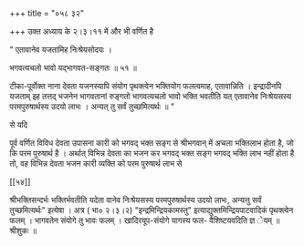 +++
title = "०५८ ३२"

+++
उक्त अध्याय के २।३।११ में और भी वर्णित है 

" एतावानेव यजतामिह निःश्रेयसोदयः । 

भगवत्यचलो भावो यद्भागवत-सङ्गतः ॥ ५१ ॥ 

टीका-पूर्वोक्त नाना देवता यजनस्यापि संयोग पृथक्त्वेन भक्तियोग फलत्वमाह, एतावान्निति । इन्द्रादीनपि यजताम् इह तत्तद् भजनेन भागवतानां रुङ्गतो भागवत्यचलो भावो भक्ति भवतीति यत् एतावानेव निःश्रेयसस्य परमपुरुषार्थस्य उदयो लाभः । अन्यत् तु सर्वं तुच्छमित्यर्थः ॥ " 

से यदि 

पूर्व वर्णित विविध देवता उपासना कारी को भगवद् भक्त सङ्ग से श्रीभगवान् में अचला भक्तिलाभ होता है, जो कि परम पुरुषार्थ है । अर्थात् विभिन्न देवता का भजन कर भगवद् भक्त सङ्ग भगवद् भक्ति लाभ नहीं होता है तो, वह विभिन्न देवता भजन कारी व्यक्ति को परम पुरुषार्थ लाभ से 

[[५४]] 

श्रीभक्तिसन्दर्भः भक्तिर्भवतीति यदेता वानेव निःश्रेयसस्य परमपुरुषार्थस्य उदयो लाभः, अन्यत्तु सर्वं तुच्छमित्यर्थः" इत्येषा । अत्र ( भा० २।३।२) "इन्द्रमिन्द्रियकामस्तु" इत्याद्युक्तमिन्द्रियपाटवादिकं पृथक्त्वेन फलम् । भागवतेन संयोगे तु भावः फलम् । खादिरयूप-संयोगे यागस्य फल- वैशिष्टयवदिति ज्ञ ेयम् ॥ श्रीशुकः ॥ 
